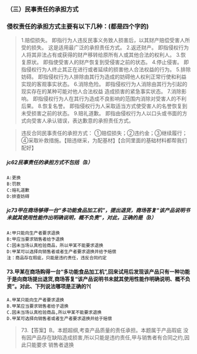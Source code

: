 ### （三）民事责任的承担方式
### 侵权责任的承担方式主要有以下几种：(都是四个字的)
>   1.赔偿损失。
        即指行为人违反民事义务致人损害后，以其财产赔偿受害人所受的损失。
       这是适用最广泛的承担责任方式。
    2.返还财产。
        即指侵权行为人将其非法占有或获得的财产移转给原所有人或其他合法的权利人。
    3.恢复原状。
        即指使受害人的财产恢复到受侵害之前的状态。
    4.停止侵害。
        即指侵权行为人终止其正在进行或者延续的损害他人合法权益的行为。
    5.排除妨碍。
        即指侵权行为人排除由其行为造成的妨碍他人权利正常行使和利益实现的客观事实状态。
    6.消除危险。
        即指侵权行为人消除由其行为引起的现实存在的某种可能对他人合法权益
        造成损害的紧急事实状态。
    7.消除影响。
        即指侵权行为人在其行为造成不良影响的范围内消除对受害人的不利后果。
    8.恢复名誉。
        即指侵权行为人采取适当方式使受害人的名誉恢复到未受损害之前的状态。
    9.赔礼道歉。
        即指由侵权行为人以口头或书面的方式向受害人承认错误，表达歉意的承担责任方式。
    
>   违反合同民事责任的承担方式：
       ①赔偿损失；②违约金；③继续履行；④采取补救措施。【赔违继采，为配基材】【合同里面的基础材料都帮我们配好】

##### jc62民事责任的承担方式不包括（B）
    A:更换
    B:罚款
    C:赔礼道歉
    D:排查妨碍
    



##### jc73甲在商场够得一台“多功能食品加工机”，提出退货，商场答复“该产品说明书未就其使用性能作出明确说明，概不负责”，对此，正确的是（B）
    A:甲只能向生产者要求退换
    B:甲应当要求销售者给予退换
    C:因未当场认真检验商品，所以甲某不能要求退换
    D:甲某可以选择向销售者或者生产者要求退换并给予赔偿
    注：商品存在瑕疵，只能是违约责任，违反合同约定

#### 73.甲某在商场购得一台“多功能食品加工机”,回来试用后发现该产品只有一种功能于是向商场提出退货,商场答复“该产品说明书未就其使用性能作明确说明、概不负资”。对此、下列说法哪项是正确的?(
    A.甲某只能向生产者要求退换
    B.甲某应当要求销售者给子退换
    C.因未当场认真检验商品,所以甲某不能要求退换
    D.甲某可选择向销售者或者生产者要求退换并给于赔偿
>   73.【答案】B。本题超纲,考查产品质量的责任承担。本题属于产品瑕疵
    没有因产品存在缺陷造成损害,所以只能是违约责任,甲与销售者有合同之约,因此只能要求
    销售者退换




    